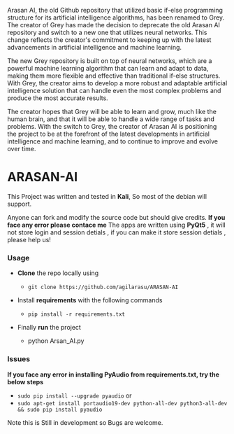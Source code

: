 Arasan AI, the old Github repository that utilized basic if-else programming structure for its artificial intelligence algorithms, has been renamed to Grey. The creator of Grey has made the decision to deprecate the old Arasan AI repository and switch to a new one that utilizes neural networks. This change reflects the creator's commitment to keeping up with the latest advancements in artificial intelligence and machine learning.

The new Grey repository is built on top of neural networks, which are a powerful machine learning algorithm that can learn and adapt to data, making them more flexible and effective than traditional if-else structures. With Grey, the creator aims to develop a more robust and adaptable artificial intelligence solution that can handle even the most complex problems and produce the most accurate results.

The creator hopes that Grey will be able to learn and grow, much like the human brain, and that it will be able to handle a wide range of tasks and problems. With the switch to Grey, the creator of Arasan AI is positioning the project to be at the forefront of the latest developments in artificial intelligence and machine learning, and to continue to improve and evolve over time.

# ARASAN-AI
This Project was written and tested in **Kali**, So most of the debian will support.

Anyone can fork and modify the source code but should give credits.
**If you face any error please contace me**
The apps are written using **PyQt5** , it will not store login and session detials , if you can make it store session detials , please help us!

### Usage

- **Clone** the repo locally using
  -  `git clone https://github.com/agilarasu/ARASAN-AI`

- Install **requirements** with the following commands
  - `pip install -r requirements.txt`
- Finally **run** the project 
  - python Arsan_AI.py


### Issues

**If you face any error in installing PyAudio from requirements.txt, try the below steps**

- ```sudo pip install --upgrade pyaudio```
   or
- ``sudo apt-get install portaudio19-dev python-all-dev python3-all-dev && sudo pip install pyaudio``

Note this is Still in development so Bugs are welcome.

